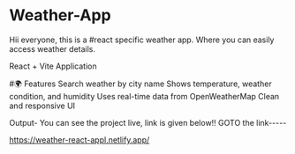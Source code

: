 
# Weather-App
Hii everyone, this is a #react specific weather app. Where you can easily access weather details. 

React + Vite Application

#🌍 Features
Search weather by city name
Shows temperature, weather condition, and humidity
Uses real-time data from OpenWeatherMap
Clean and responsive UI

Output- You can see the project live, link is given below!!
GOTO the link-----

 https://weather-react-appl.netlify.app/
